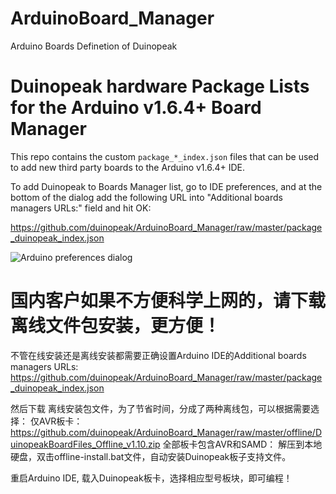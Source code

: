 # ArduinoBoard_Manager
Arduino Boards Definetion of Duinopeak
# Duinopeak hardware Package Lists for the Arduino v1.6.4+ Board Manager 

This repo contains the custom `package_*_index.json` files that can be used to add new
third party boards to the Arduino v1.6.4+ IDE.

To add Duinopeak to Boards Manager list, go to IDE preferences, and at the bottom of the dialog add the following URL into "Additional boards managers URLs:" field and hit OK:

https://github.com/duinopeak/ArduinoBoard_Manager/raw/master/package_duinopeak_index.json

![Arduino preferences dialog](/screenshot/arduino-preferences-dialog.png?raw=true "Arduino preferences dialog")

# 国内客户如果不方便科学上网的，请下载离线文件包安装，更方便！

不管在线安装还是离线安装都需要正确设置Arduino IDE的Additional boards managers URLs:
https://github.com/duinopeak/ArduinoBoard_Manager/raw/master/package_duinopeak_index.json

然后下载 离线安装包文件，为了节省时间，分成了两种离线包，可以根据需要选择：
仅AVR板卡：https://github.com/duinopeak/ArduinoBoard_Manager/raw/master/offline/DuinopeakBoardFiles_Offline_v1.10.zip 
全部板卡包含AVR和SAMD：
解压到本地硬盘，双击offline-install.bat文件，自动安装Duinopeak板子支持文件。

重启Arduino IDE, 载入Duinopeak板卡，选择相应型号板块，即可编程！

